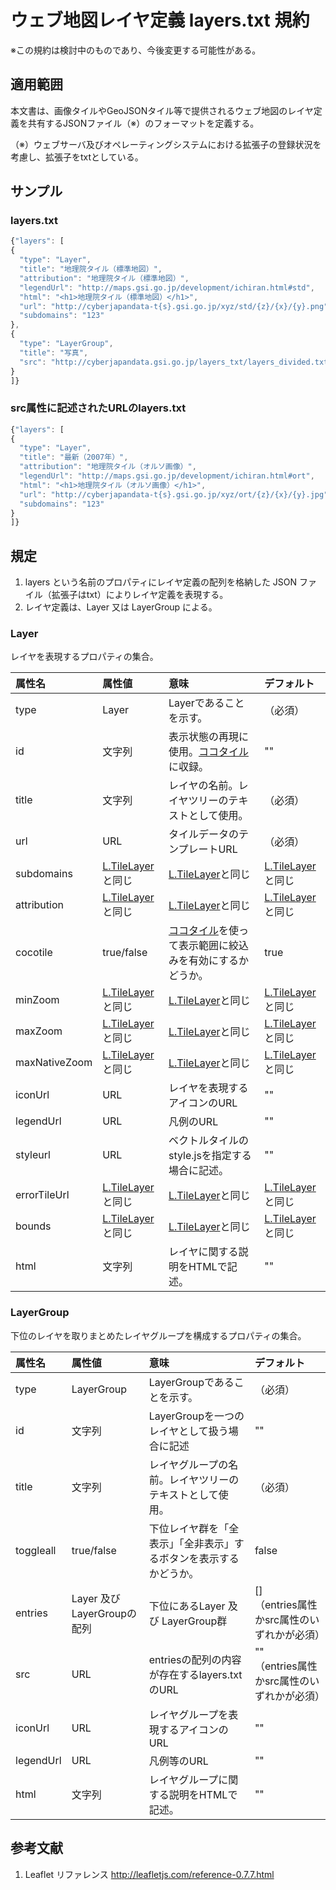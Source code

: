 # ウェブ地図レイヤ定義 layers.txt 規約
※この規約は検討中のものであり、今後変更する可能性がある。
## 適用範囲
本文書は、画像タイルやGeoJSONタイル等で提供されるウェブ地図のレイヤ定義を共有するJSONファイル（※）のフォーマットを定義する。

（※）ウェブサーバ及びオペレーティングシステムにおける拡張子の登録状況を考慮し、拡張子をtxtとしている。

## サンプル
### layers.txt
```javascript
{"layers": [
{
  "type": "Layer",
  "title": "地理院タイル（標準地図）",
  "attribution": "地理院タイル（標準地図）",
  "legendUrl": "http://maps.gsi.go.jp/development/ichiran.html#std",
  "html": "<h1>地理院タイル（標準地図）</h1>",
  "url": "http://cyberjapandata-t{s}.gsi.go.jp/xyz/std/{z}/{x}/{y}.png",
  "subdomains": "123"
},
{
  "type": "LayerGroup",
  "title": "写真",
  "src": "http://cyberjapandata.gsi.go.jp/layers_txt/layers_divided.txt"
}
]}
```
### src属性に記述されたURLのlayers.txt
```javascript
{"layers": [
{
  "type": "Layer",
  "title": "最新（2007年）",
  "attribution": "地理院タイル（オルソ画像）",
  "legendUrl": "http://maps.gsi.go.jp/development/ichiran.html#ort",
  "html": "<h1>地理院タイル（オルソ画像）</h1>",
  "url": "http://cyberjapandata-t{s}.gsi.go.jp/xyz/ort/{z}/{x}/{y}.jpg",
  "subdomains": "123"
}
]}
```


## 規定
1. layers という名前のプロパティにレイヤ定義の配列を格納した JSON ファイル（拡張子はtxt）によりレイヤ定義を表現する。
2. レイヤ定義は、Layer 又は LayerGroup による。

### Layer
レイヤを表現するプロパティの集合。

|属性名|属性値|意味|デフォルト|
|:----|:----|:--|:-------|
|type|Layer|Layerであることを示す。|（必須）|
|id|文字列|表示状態の再現に使用。<a href='https://github.com/gsi-cyberjapan/cocotile-spec'>ココタイル</a>に収録。|""|
|title|文字列|レイヤの名前。レイヤツリーのテキストとして使用。|（必須）|
|url|URL|タイルデータのテンプレートURL|（必須）|
|subdomains|<a href='http://leafletjs.com/reference-0.7.7.html#tilelayer'>L.TileLayer</a>と同じ|<a href='http://leafletjs.com/reference-0.7.7.html#tilelayer'>L.TileLayer</a>と同じ|<a href='http://leafletjs.com/reference-0.7.7.html#tilelayer'>L.TileLayer</a>と同じ|
|attribution|<a href='http://leafletjs.com/reference-0.7.7.html#tilelayer'>L.TileLayer</a>と同じ|<a href='http://leafletjs.com/reference-0.7.7.html#tilelayer'>L.TileLayer</a>と同じ|<a href='http://leafletjs.com/reference-0.7.7.html#tilelayer'>L.TileLayer</a>と同じ|
|cocotile|true/false|<a href='https://github.com/gsi-cyberjapan/cocotile-spec'>ココタイル</a>を使って表示範囲に絞込みを有効にするかどうか。|true|
|minZoom|<a href='http://leafletjs.com/reference-0.7.7.html#tilelayer'>L.TileLayer</a>と同じ|<a href='http://leafletjs.com/reference-0.7.7.html#tilelayer'>L.TileLayer</a>と同じ|<a href='http://leafletjs.com/reference-0.7.7.html#tilelayer'>L.TileLayer</a>と同じ|
|maxZoom|<a href='http://leafletjs.com/reference-0.7.7.html#tilelayer'>L.TileLayer</a>と同じ|<a href='http://leafletjs.com/reference-0.7.7.html#tilelayer'>L.TileLayer</a>と同じ|<a href='http://leafletjs.com/reference-0.7.7.html#tilelayer'>L.TileLayer</a>と同じ|
|maxNativeZoom|<a href='http://leafletjs.com/reference-0.7.7.html#tilelayer'>L.TileLayer</a>と同じ|<a href='http://leafletjs.com/reference-0.7.7.html#tilelayer'>L.TileLayer</a>と同じ|<a href='http://leafletjs.com/reference-0.7.7.html#tilelayer'>L.TileLayer</a>と同じ|
|iconUrl|URL|レイヤを表現するアイコンのURL|""|
|legendUrl|URL|凡例のURL|""|
|styleurl|URL|ベクトルタイルのstyle.jsを指定する場合に記述。|""|
|errorTileUrl|<a href='http://leafletjs.com/reference-0.7.7.html#tilelayer'>L.TileLayer</a>と同じ|<a href='http://leafletjs.com/reference-0.7.7.html#tilelayer'>L.TileLayer</a>と同じ|<a href='http://leafletjs.com/reference-0.7.7.html#tilelayer'>L.TileLayer</a>と同じ|
|bounds|<a href='http://leafletjs.com/reference-0.7.7.html#tilelayer'>L.TileLayer</a>と同じ|<a href='http://leafletjs.com/reference-0.7.7.html#tilelayer'>L.TileLayer</a>と同じ|<a href='http://leafletjs.com/reference-0.7.7.html#tilelayer'>L.TileLayer</a>と同じ|
|html|文字列|レイヤに関する説明をHTMLで記述。|""|

### LayerGroup
下位のレイヤを取りまとめたレイヤグループを構成するプロパティの集合。

|属性名|属性値|意味|デフォルト|
|:----|:----|:--|:-------|
|type|LayerGroup|LayerGroupであることを示す。|（必須）|
|id|文字列|LayerGroupを一つのレイヤとして扱う場合に記述|""|
|title|文字列|レイヤグループの名前。レイヤツリーのテキストとして使用。|（必須）|
|toggleall|true/false|下位レイヤ群を「全表示」「全非表示」するボタンを表示するかどうか。|false|
|entries|Layer 及び LayerGroupの配列|下位にあるLayer 及び LayerGroup群|[]<br>（entries属性かsrc属性のいずれかが必須）|
|src|URL|entriesの配列の内容が存在するlayers.txtのURL|""<br>（entries属性かsrc属性のいずれかが必須）|
|iconUrl|URL|レイヤグループを表現するアイコンのURL|""|
|legendUrl|URL|凡例等のURL|""|
|html|文字列|レイヤグループに関する説明をHTMLで記述。|""|


## 参考文献
1. Leaflet リファレンス http://leafletjs.com/reference-0.7.7.html
